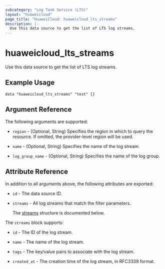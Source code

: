 ```yaml
---
subcategory: "Log Tank Service (LTS)"
layout: "huaweicloud"
page_title: "HuaweiCloud: huaweicloud_lts_streams"
description: |-
  Use this data source to get the list of LTS log streams.
---
```


# huaweicloud_lts_streams

Use this data source to get the list of LTS log streams.

## Example Usage

```hcl
data "huaweicloud_lts_streams" "test" {}
```

## Argument Reference

The following arguments are supported:

* `region` - (Optional, String) Specifies the region in which to query the resource.
  If omitted, the provider-level region will be used.

* `name` - (Optional, String) Specifies the name of the log stream.

* `log_group_name` - (Optional, String) Specifies the name of the log group.

## Attribute Reference

In addition to all arguments above, the following attributes are exported:

* `id` - The data source ID.

* `streams` - All log streams that match the filter parameters.

  The [streams](#streams_struct) structure is documented below.

<a name="streams_struct"></a>
The `streams` block supports:

* `id` - The ID of the log stream.

* `name` - The name of the log stream.

* `tags` - The key/value pairs to associate with the log stream.

* `created_at` - The creation time of the log stream, in RFC3339 format.

